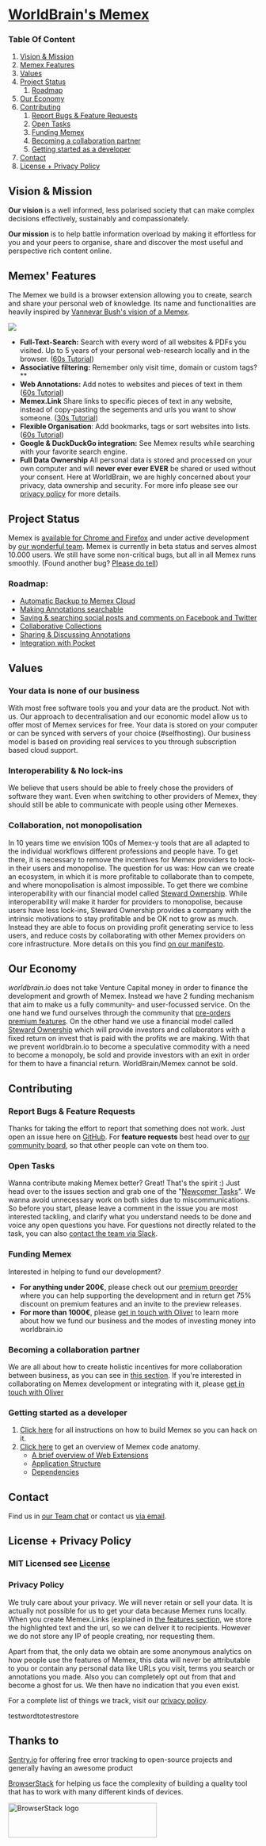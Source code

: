 # <a id="worldbrain" href="#worldbrain">WorldBrain's Memex</a>

### Table Of Content

1. [Vision & Mission](#vision--mission)
1. [Memex Features](#memex-features)
1. [Values](#values)
1. [Project Status](#project-status)
    1. [Roadmap](#roadmap)
1. [Our Economy](#our-economy)
1. [Contributing](#contributing)
    1. [Report Bugs & Feature Requests](#report-bugs--feature-requests)
    1. [Open Tasks](#open-tasks)
    1. [Funding Memex](#funding-memex)
    1. [Becoming a collaboration partner](#becoming-a-collaboration-partner)
    1. [Getting started as a developer](#getting-started-as-a-developer)
1. [Contact](#contact)
1. [License + Privacy Policy](#license--privacy-policy)


## Vision & Mission

**Our vision** is a well informed, less polarised society that can make complex decisions effectively, sustainably and compassionately. 

**Our mission** is to help battle information overload by making it effortless for you and your peers to organise, share and discover the most useful and perspective rich content online.

## Memex' Features
The Memex we build is a browser extension allowing you to create, search and share your personal web of knowledge.
Its name and functionalities are heavily inspired by [Vannevar Bush's vision of a Memex](http://memex.link/S1zVMgKzX/en.wikipedia.org/wiki/Memex). 

![](https://worldbrain.io/wp-content/uploads/2018/09/Combo4.png)

 - **Full-Text-Search:** Search with every word of all websites & PDFs you visited. Up to 5 years of your personal web-research locally and in the browser. ([60s Tutorial](https://www.youtube.com/watch?v=GwOMrTh_q9M))
 - **Associative filtering:** Remember only visit time, domain or custom tags?**
 - **Web Annotations:** Add notes to websites and pieces of text in them ([60s Tutorial](https://www.youtube.com/watch?v=uEMmZ77IltE&feature=youtu.be))
 - **Memex.Link** Share links to specific pieces of text in any website, instead of copy-pasting the segements and urls you want to show someone. ([30s Tutorial](https://www.youtube.com/watch?v=lLcOVTqsMC8))
 - **Flexible Organisation**: Add bookmarks, tags or sort websites into lists. ([60s Tutorial](https://www.youtube.com/watch?v=6BOKwluMjKg))
 - **Google & DuckDuckGo integration:** See Memex results while searching with your favorite search engine. 
 - **Full Data Ownership** All personal data is stored and processed on your own computer and will **never ever ever EVER** be shared or used without your consent. Here at WorldBrain, we are highly concerned about your privacy, data ownership and security. For more info please see our [privacy policy](#privacy-policy) for more details.

## Project Status
Memex is [available for Chrome and Firefox](https://worldbrain.io) and under active development by [our wonderful team](https://worldbrain.io/team).
Memex is currently in beta status and serves almost 10.000 users. We still have some non-critical bugs, but all in all Memex runs smoothly. (Found another bug? [Please do tell](#report-bugs-&-feature-requests))

### Roadmap:
- [Automatic Backup to Memex Cloud](https://worldbrain.io/product/cloud-backup/)
- [Making Annotations searchable](https://github.com/WorldBrain/Memex/issues/580)
- [Saving & searching social posts and comments on Facebook and Twitter](https://worldbrain.io/product/search_social_feeds/)
- [Collaborative Collections](https://worldbrain.io/product/collaborative-collections/)
- [Sharing & Discussing Annotations](https://worldbrain.io/product/collaborative-annotations/)
- [Integration with Pocket](https://worldbrain.io/product/integration-with-pocket)


## Values

### Your data is none of our business
With most free software tools you and your data are the product. Not with us. Our approach to decentralisation and our economic model allow us to offer most of Memex services for free. Your data is stored on your computer or can be synced with servers of your choice (#selfhosting). Our business model is based on providing real services to you through subscription based cloud support.

### Interoperability & No lock-ins
We believe that users should be able to freely chose the providers of software they want. Even when switching to other providers of Memex, they should still be able to communicate with people using other Memexes.

### Collaboration, not monopolisation
In 10 years time we envision 100s of Memex-y tools that are all adapted to the individual workflows different professions and people have. To get there, it is necessary to remove the incentives for Memex providers to lock-in their users and monopolise. 
The question for us was: How can we create an ecosystem, in which it is more profitable to collaborate than to compete, and where monopolisation is almost impossible. To get there we combine interoperability with our financial model called [Steward Ownership](https://blog.p2pfoundation.net/steward-ownership-is-capitalism-2-0/2018/05/11). While interoperability will make it harder for providers to monopolise, because users have less lock-ins, Steward Ownership provides a company with the intrinsic motivations to stay profitable and be OK not to grow as much. Instead they are able to focus on providing profit generating service to less users, and reduce costs by collaborating with other Memex providers on core infrastructure. More details on this you find [on our manifesto](https://worldbrain.io/preorder#why).

## Our Economy

*worldbrain.io* does not take Venture Capital money in order to finance the development and growth of Memex. 
Instead we have 2 funding mechanism that aim to make us a fully community- and user-focussed service. 
On the one hand we fund ourselves through the community that [pre-orders premium features](https://worldbrain.io/preorder/).
On the other hand we use a financial model called [Steward Ownership](https://blog.p2pfoundation.net/steward-ownership-is-capitalism-2-0/2018/05/11) which will provide investors and collaborators with a fixed return on invest that is paid with the profits we are making. With that we prevent worldbrain.io to become a speculative commodity with a need to become a monopoly, be sold and provide investors with an exit in order for them to have a financial return. WorldBrain/Memex cannot be sold. 


## Contributing

### Report Bugs & Feature Requests

Thanks for taking the effort to report that something does not work. Just open an issue here on [GitHub](https://github.com/WorldBrain/Memex/issues/new).
For **feature requests** best head over to [our community board](https://worldbrain.helprace.com/s1-general/ideas), so that other people can vote on them too.

### Open Tasks

Wanna contribute making Memex better? Great! That's the spirit :)
Just head over to the issues section and grab one of the "[Newcomer Tasks](https://github.com/WorldBrain/Memex/issues?q=is%3Aissue+is%3Aopen+label%3A%22Newcomer+Task%22)". We wanna avoid unnecessary work on both sides due to miscommunications. So before you start, please leave a comment in the issue you are most interested tackling, and clarify what you understand needs to be done and voice any open questions you have. For questions not directly related to the task, you can also [contact the team via Slack](http://join-worldbrain.herokuapp.com/). 

### Funding Memex

Interested in helping to fund our development? 
- **For anything under 200€**, please check out our [premium preorder](https://worldbrain.io/preorder) where you can help supporting the development and in return get 75% discount on premium features and an invite to the preview releases. 
- **For more than 1000€**, please [get in touch with Oliver](mailto:oli@worldbrain.io) to learn more about how we fund our business and the modes of investing money into worldbrain.io

### Becoming a collaboration partner

We are all about how to create holistic incentives for more collaboration between business, as you can see in [this section](#collaboration-not-monopolisation). If you're interested in collaborating on Memex development or integrating with it, please [get in touch with Oliver](mailto:oli@worldbrain.io)

### Getting started as a developer

1. [Click here](./GETTING-STARTED.md#installation) for all instructions on how to build Memex so you can hack on it.
2. [Click here](./GETTING-STARTED.md#code-overview) to get an overview of Memex code anatomy. 
    * [A brief overview of Web Extensions](./GETTING-STARTED.md#a-brief-overview-of-web-e)
    * [Application Structure](./GETTING-STARTED.md#application-structure)
    * [Dependencies](./GETTING-STARTED.md#dependencies)

## Contact

Find us in [our Team chat](https://join-worldbrain.herokuapp.com/) or contact us [via email](mailto:info@worldbrain.io).


## License + Privacy Policy

### MIT Licensed see [License](./License)

### Privacy Policy

We truly care about your privacy. We will never retain or sell your data. 
It is actually not possible for us to get your data because Memex runs locally. When you create Memex.Links (explained in [the features section](#memex-features), we store the highlighted text and the url, so we can deliver it to recipients. However we do not store any IP of people creating, nor requesting them. 

Apart from that, the only data we obtain are some anonymous analytics on how people use the features of Memex, this data will never be attributable to you or contain any personal data like URLs you visit, terms you search or annotations you made. Also you can completely opt out from that and become a ghost for us. We then have no indication that you even exist.

For a complete list of things we track, visit our [privacy policy](https://worldbrain.io/privacy-policy/).

testwordtotestrestore

## Thanks to
[Sentry.io](https://sentry.io) for offering free error tracking to open-source projects and generally having an awesome product

[BrowserStack](http://www.browserstack.com) for helping us face the complexity of building a quality tool that has to work with many different kinds of devices.

<img alt="BrowserStack logo" src="https://raw.githubusercontent.com/WorldBrain/Memex/develop/browserstack.png" width="300" height="70">
